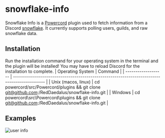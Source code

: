 # snowflake-info

Snowflake Info is a [Powercord](https://powercord.dev) plugin used to fetch information from a Discord [snowflake](https://discord.dev/reference#snowflakes). It currently supports polling users, guilds, and raw snowflake data.

## Installation
Run the installation command for your operating system in the terminal and the plugin will be installed! You may have to reload Discord for the installation to complete.
| Operating System    | Command                                                                                        |
| ------------------- | ---------------------------------------------------------------------------------------------- |
| Unix (macos, linux) | cd powercord/src/Powercord/plugins && git clone git@github.com:/RedDaedalus/snowflake-info.git |
| Windows             | cd powercord\src\Powercord\plugins && git clone git@github.com:/RedDaedalus/snowflake-info.git |

## Examples
<img alt="user info" src="https://user-images.githubusercontent.com/16168171/129113767-17d8165e-0674-4d0a-9dd8-7f4496716db9.mov">
